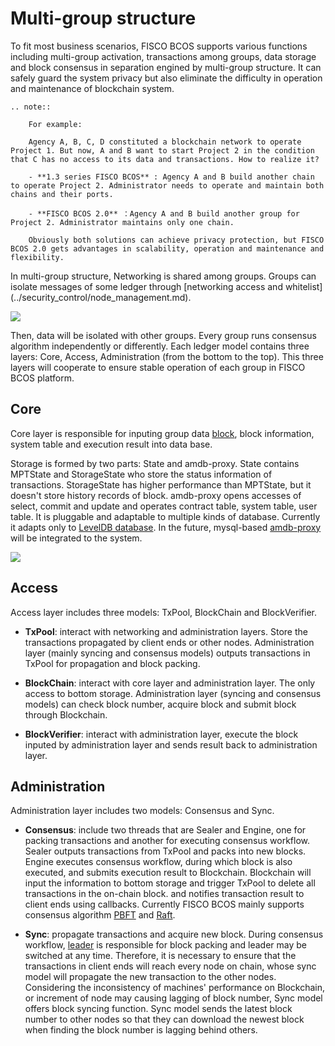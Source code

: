 # Multi-group structure

To fit most business scenarios, FISCO BCOS supports various functions including multi-group activation, transactions among groups, data storage and block consensus in separation engined by multi-group structure. It can safely guard the system privacy but also eliminate the difficulty in operation and maintenance of blockchain system.


```eval_rst
.. note::

    For example:

    Agency A, B, C, D constituted a blockchain network to operate Project 1. But now, A and B want to start Project 2 in the condition that C has no access to its data and transactions. How to realize it?

    - **1.3 series FISCO BCOS** : Agency A and B build another chain to operate Project 2. Administrator needs to operate and maintain both chains and their ports.

    - **FISCO BCOS 2.0** ：Agency A and B build another group for Project 2. Administrator maintains only one chain.

    Obviously both solutions can achieve privacy protection, but FISCO BCOS 2.0 gets advantages in scalability, operation and maintenance and flexibility.
```

In multi-group structure, Networking is shared among groups. Groups can isolate messages of some ledger through [networking access and whitelist] (../security_control/node_management.md).

![](../../../images/architecture/ledger.png)


Then, data will be isolated with other groups. Every group runs consensus algorithm independently or differently. Each ledger model contains three layers: Core, Access, Administration (from the bottom to the top). This three layers will cooperate to ensure stable operation of each group in FISCO BCOS platform.

## Core

Core layer is responsible for inputing group data [block](../../tutorial/key_concepts.html#id3), block information, system table and execution result into data base.

Storage is formed by two parts: State and amdb-proxy. State contains MPTState and StorageState who store the status information of transactions. StorageState has higher performance than MPTState, but it doesn't store history records of block. amdb-proxy opens accesses of select, commit and update and operates contract table, system table, user table. It is pluggable and adaptable to multiple kinds of database. Currently it adapts only to [LevelDB database](https://github.com/google/leveldb). In the future, mysql-based [amdb-proxy](../storage/storage.md) will be integrated to the system.

![](../../../images/architecture/storage.png)


## Access

Access layer includes three models: TxPool, BlockChain and BlockVerifier.

- **TxPool**: interact with networking and administration layers. Store the transactions propagated by client ends or other nodes. Administration layer (mainly syncing and consensus models) outputs transactions in TxPool for propagation and block packing.

- **BlockChain**: interact with core layer and administration layer. The only access to bottom storage. Administration layer (syncing and consensus models) can check block number, acquire block and submit block through Blockchain.

- **BlockVerifier**: interact with administration layer, execute the block inputed by administration layer and sends result back to administration layer.


## Administration

Administration layer includes two models: Consensus and Sync.

- **Consensus**: include two threads that are Sealer and Engine, one for packing transactions and another for executing consensus workflow. Sealer outputs transactions from TxPool and packs into new blocks. Engine executes consensus workflow, during which block is also executed, and submits execution result to Blockchain. Blockchain will input the information to bottom storage and trigger TxPool to delete all transactions in the on-chain block. and notifies transaction result to client ends using callbacks. Currently FISCO BCOS mainly supports consensus algorithm [PBFT](../consensus/pbft.md) and [Raft](../storage/storage.md).

- **Sync**: propagate transactions and acquire new block.
During consensus workflow, [leader](../consensus/pbft.html#id1) is responsible for block packing and leader may be switched at any time. Therefore, it is necessary to ensure that the transactions in client ends will reach every node on chain, whose sync model will propagate the new transaction to the other nodes. Considering the inconsistency of machines' performance on Blockchain, or increment of node may causing lagging of block number, Sync model offers block syncing function. Sync model sends the latest block number to other nodes so that they can download the newest block when finding the block number is lagging behind others.
